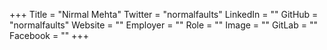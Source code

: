 +++
Title = "Nirmal Mehta"
Twitter = "normalfaults"
LinkedIn = ""
GitHub = "normalfaults"
Website = ""
Employer = ""
Role = ""
Image = ""
GitLab = ""
Facebook = ""
+++
